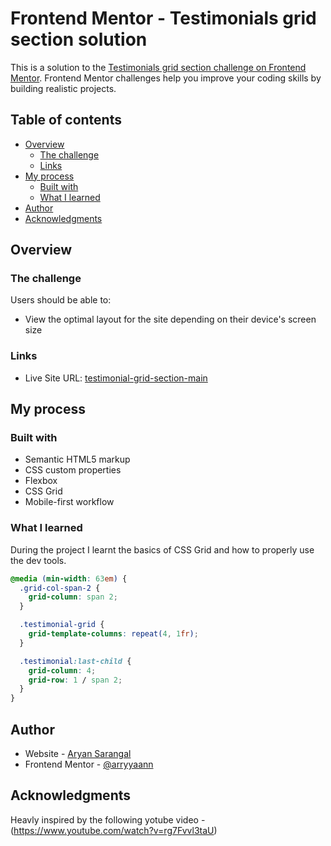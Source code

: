 # Frontend Mentor - Testimonials grid section solution

This is a solution to the [Testimonials grid section challenge on Frontend Mentor](https://www.frontendmentor.io/challenges/testimonials-grid-section-Nnw6J7Un7). Frontend Mentor challenges help you improve your coding skills by building realistic projects. 


## Table of contents

- [Overview](#overview)
  - [The challenge](#the-challenge)
  - [Links](#links)
- [My process](#my-process)
  - [Built with](#built-with)
  - [What I learned](#what-i-learned)
- [Author](#author)
- [Acknowledgments](#acknowledgments)


## Overview

### The challenge

Users should be able to:

- View the optimal layout for the site depending on their device's screen size



### Links

- Live Site URL: [testimonial-grid-section-main](https://arryyaann.github.io/testimonial-grid-section-main/)

## My process

### Built with

- Semantic HTML5 markup
- CSS custom properties
- Flexbox
- CSS Grid
- Mobile-first workflow

### What I learned

During the project I learnt the basics of CSS Grid and how to properly use the dev tools.



```css
@media (min-width: 63em) {
  .grid-col-span-2 {
    grid-column: span 2;
  }

  .testimonial-grid {
    grid-template-columns: repeat(4, 1fr);
  }

  .testimonial:last-child {
    grid-column: 4;
    grid-row: 1 / span 2;
  }
}
```



## Author

- Website - [Aryan Sarangal](https://arryyaann.github.io/testimonial-grid-section-main/)
- Frontend Mentor - [@arryyaann](https://www.frontendmentor.io/profile/arryyaann)



## Acknowledgments

Heavly inspired by the following yotube video - (https://www.youtube.com/watch?v=rg7Fvvl3taU)

